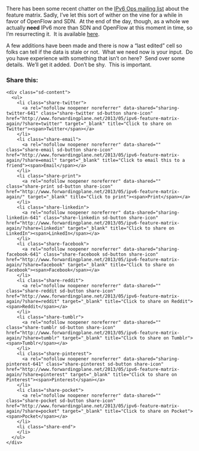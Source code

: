There has been some recent chatter on the <a href="http://lists.cluenet.de/mailman/listinfo/ipv6-ops" target="_blank">IPv6 Ops mailing list</a> about the feature matrix. Sadly, I&#8217;ve let this sort of wither on the vine for a while in favor of OpenFlow and SDN.  At the end of the day, though, as a whole we actually **need** IPv6 more than SDN and OpenFlow at this moment in time, so I&#8217;m resurrecting it.  It is available <a href="https://docs.google.com/spreadsheet/ccc?key=0AkRPccDFxV1kdEVNNEhFbG9UZWJlNVJ4NHJlWGtWV1E&amp;usp=sharing" target="_blank">here</a>.

A few additions have been made and there is now a &#8220;last edited&#8221; cell so folks can tell if the data is stale or not.  What we need now is your input.  Do you have experience with something that isn&#8217;t on here?  Send over some details.  We&#8217;ll get it added.  Don&#8217;t be shy.  This is important.



<div class="sharedaddy sd-sharing-enabled">
  <div class="robots-nocontent sd-block sd-social sd-social-icon-text sd-sharing">
    <h3 class="sd-title">
      Share this:
    </h3>
    
    <div class="sd-content">
      <ul>
        <li class="share-twitter">
          <a rel="nofollow noopener noreferrer" data-shared="sharing-twitter-641" class="share-twitter sd-button share-icon" href="http://www.forwardingplane.net/2013/05/ipv6-feature-matrix-again/?share=twitter" target="_blank" title="Click to share on Twitter"><span>Twitter</span></a>
        </li>
        <li class="share-email">
          <a rel="nofollow noopener noreferrer" data-shared="" class="share-email sd-button share-icon" href="http://www.forwardingplane.net/2013/05/ipv6-feature-matrix-again/?share=email" target="_blank" title="Click to email this to a friend"><span>Email</span></a>
        </li>
        <li class="share-print">
          <a rel="nofollow noopener noreferrer" data-shared="" class="share-print sd-button share-icon" href="http://www.forwardingplane.net/2013/05/ipv6-feature-matrix-again/" target="_blank" title="Click to print"><span>Print</span></a>
        </li>
        <li class="share-linkedin">
          <a rel="nofollow noopener noreferrer" data-shared="sharing-linkedin-641" class="share-linkedin sd-button share-icon" href="http://www.forwardingplane.net/2013/05/ipv6-feature-matrix-again/?share=linkedin" target="_blank" title="Click to share on LinkedIn"><span>LinkedIn</span></a>
        </li>
        <li class="share-facebook">
          <a rel="nofollow noopener noreferrer" data-shared="sharing-facebook-641" class="share-facebook sd-button share-icon" href="http://www.forwardingplane.net/2013/05/ipv6-feature-matrix-again/?share=facebook" target="_blank" title="Click to share on Facebook"><span>Facebook</span></a>
        </li>
        <li class="share-reddit">
          <a rel="nofollow noopener noreferrer" data-shared="" class="share-reddit sd-button share-icon" href="http://www.forwardingplane.net/2013/05/ipv6-feature-matrix-again/?share=reddit" target="_blank" title="Click to share on Reddit"><span>Reddit</span></a>
        </li>
        <li class="share-tumblr">
          <a rel="nofollow noopener noreferrer" data-shared="" class="share-tumblr sd-button share-icon" href="http://www.forwardingplane.net/2013/05/ipv6-feature-matrix-again/?share=tumblr" target="_blank" title="Click to share on Tumblr"><span>Tumblr</span></a>
        </li>
        <li class="share-pinterest">
          <a rel="nofollow noopener noreferrer" data-shared="sharing-pinterest-641" class="share-pinterest sd-button share-icon" href="http://www.forwardingplane.net/2013/05/ipv6-feature-matrix-again/?share=pinterest" target="_blank" title="Click to share on Pinterest"><span>Pinterest</span></a>
        </li>
        <li class="share-pocket">
          <a rel="nofollow noopener noreferrer" data-shared="" class="share-pocket sd-button share-icon" href="http://www.forwardingplane.net/2013/05/ipv6-feature-matrix-again/?share=pocket" target="_blank" title="Click to share on Pocket"><span>Pocket</span></a>
        </li>
        <li class="share-end">
        </li>
      </ul>
    </div>
  </div>
</div>
